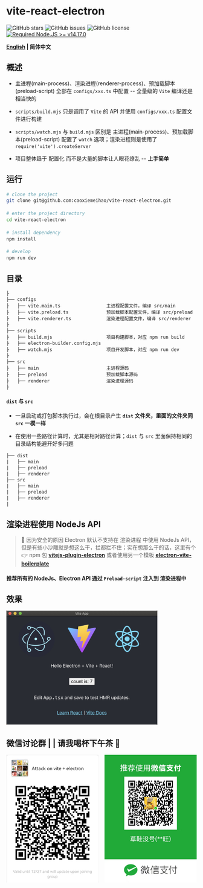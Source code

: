 # vite-react-electron

![GitHub stars](https://img.shields.io/github/stars/caoxiemeihao/vite-react-electron?color=fa6470&style=flat)
![GitHub issues](https://img.shields.io/github/issues/caoxiemeihao/vite-react-electron?color=d8b22d&style=flat)
![GitHub license](https://img.shields.io/github/license/caoxiemeihao/vite-react-electron?style=flat)
[![Required Node.JS >= v14.17.0](https://img.shields.io/static/v1?label=node&message=%3E=14.17.0&logo=node.js&color=3f893e&style=flat)](https://nodejs.org/about/releases)

**[English](README.md) | 简体中文**

## 概述

- 主进程(main-process)、渲染进程(renderer-process)、预加载脚本(preload-script) 全部在 `configs/xxx.ts` 中配置 -- 全量级的 `Vite` 编译还是相当快的

- `scripts/build.mjs` 只是调用了 `Vite` 的 API 并使用 `configs/xxx.ts` 配置文件进行构建

- `scripts/watch.mjs` 与 `build.mjs` 区别是 主进程(main-process)、预加载脚本(preload-script) 配置了 `watch` 选项；渲染进程则是使用了 `require('vite').createServer`

- 项目整体趋于 配置化 而不是大量的脚本让人眼花缭乱 -- **上手简单**

## 运行

  ```bash
  # clone the project
  git clone git@github.com:caoxiemeihao/vite-react-electron.git

  # enter the project directory
  cd vite-react-electron

  # install dependency
  npm install

  # develop
  npm run dev
  ```

## 目录

```tree
├
├── configs
├   ├── vite.main.ts                 主进程配置文件，编译 src/main
├   ├── vite.preload.ts              预加载脚本配置文件，编译 src/preload
├   ├── vite.renderer.ts             渲染进程配置文件，编译 src/renderer
├
├── scripts
├   ├── build.mjs                    项目构建脚本，对应 npm run build
├   ├── electron-builder.config.mjs
├   ├── watch.mjs                    项目开发脚本，对应 npm run dev
├
├── src
├   ├── main                         主进程源码
├   ├── preload                      预加载脚本源码
├   ├── renderer                     渲染进程源码
├
```

#### `dist` 与 `src`

- 一旦启动或打包脚本执行过，会在根目录产生 **`dist` 文件夹，里面的文件夹同 `src` 一模一样**

- 在使用一些路径计算时，尤其是相对路径计算；`dist` 与 `src` 里面保持相同的目录结构能避开好多问题

```tree
├── dist
|   ├── main
|   ├── preload
|   ├── renderer
├── src
|   ├── main
|   ├── preload
|   ├── renderer
|
```

## 渲染进程使用 NodeJs API

> 🚧 因为安全的原因 Electron 默认不支持在 渲染进程 中使用 NodeJs API，但是有些小沙雕就是想这么干，拦都拦不住；实在想那么干的话，这里有个 👉 npm 包 **[vitejs-plugin-electron](https://www.npmjs.com/package/vitejs-plugin-electron)** 或者使用另一个模板 **[electron-vite-boilerplate](https://github.com/caoxiemeihao/electron-vite-boilerplate)**

#### 推荐所有的 NodeJs、Electron API 通过 `Preload-script` 注入到 渲染进程中

## 效果

<img width="400px" src="https://raw.githubusercontent.com/caoxiemeihao/blog/main/vite-react-electron/react-win.png" />

## 微信讨论群 | | 请我喝杯下午茶 🥳

<div style="display:flex;">
  <img width="244px" src="https://raw.githubusercontent.com/caoxiemeihao/blog/main/assets/wechat/group/qrcode.jpg" />
  &nbsp;&nbsp;&nbsp;&nbsp;
  <img width="244px" src="https://raw.githubusercontent.com/caoxiemeihao/blog/main/assets/wechat/%24qrcode/%24.png" />
</div>

